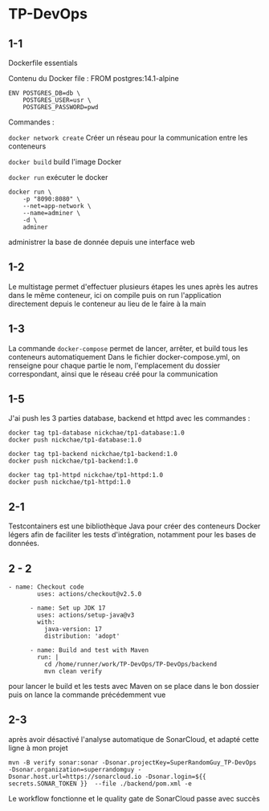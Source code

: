 # TP-DevOps

## 1-1
Dockerfile essentials

Contenu du Docker file :
FROM postgres:14.1-alpine
```
ENV POSTGRES_DB=db \
    POSTGRES_USER=usr \
    POSTGRES_PASSWORD=pwd
```
Commandes :

```docker network create```
Créer un réseau pour la communication entre les conteneurs

```docker build```
 build l'image Docker

```docker run```
exécuter le docker

```
docker run \
    -p "8090:8080" \
    --net=app-network \
    --name=adminer \
    -d \
    adminer
```
administrer la base de donnée depuis une interface web


## 1-2

Le multistage permet d'effectuer plusieurs étapes les unes après les autres dans le même conteneur, ici on compile puis on run l'application directement depuis le conteneur au lieu de le faire à la main

## 1-3

La commande ```docker-compose``` permet de lancer, arrêter, et build tous les conteneurs automatiquement
Dans le fichier docker-compose.yml, on renseigne pour chaque partie le nom, l'emplacement du dossier correspondant, ainsi que le réseau créé pour la communication

## 1-5

J'ai push les 3 parties database, backend et httpd avec les commandes :

```
docker tag tp1-database nickchae/tp1-database:1.0
docker push nickchae/tp1-database:1.0

docker tag tp1-backend nickchae/tp1-backend:1.0
docker push nickchae/tp1-backend:1.0

docker tag tp1-httpd nickchae/tp1-httpd:1.0
docker push nickchae/tp1-httpd:1.0

```
## 2-1


Testcontainers est une bibliothèque Java pour créer des conteneurs Docker légers afin de faciliter les tests d'intégration, notamment pour les bases de données.

## 2 - 2

```
- name: Checkout code
        uses: actions/checkout@v2.5.0

      - name: Set up JDK 17
        uses: actions/setup-java@v3
        with:
          java-version: 17
          distribution: 'adopt'

      - name: Build and test with Maven
        run: |
          cd /home/runner/work/TP-DevOps/TP-DevOps/backend
          mvn clean verify

```
pour lancer le build et les tests avec Maven on se place dans le bon dossier puis on lance la commande précédemment vue


## 2-3
après avoir désactivé l'analyse automatique de SonarCloud, et adapté cette ligne à mon projet

```
mvn -B verify sonar:sonar -Dsonar.projectKey=SuperRandomGuy_TP-DevOps -Dsonar.organization=superrandomguy -Dsonar.host.url=https://sonarcloud.io -Dsonar.login=${{ secrets.SONAR_TOKEN }}  --file ./backend/pom.xml -e

```
Le workflow fonctionne et le quality gate de SonarCloud passe avec succès

